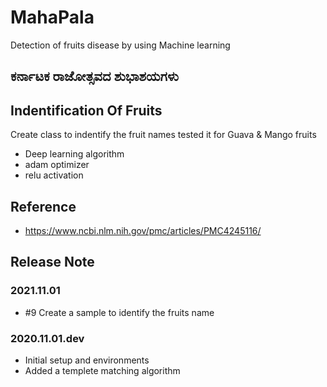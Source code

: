 # MahaPala
Detection of fruits disease by using Machine learning

## ಕರ್ನಾಟಕ ರಾಜೋತ್ಸವದ ಶುಭಾಶಯಗಳು


## Indentification Of Fruits

Create class to indentify the fruit names tested it for Guava & Mango fruits

* Deep learning algorithm 
* adam optimizer
* relu activation

## Reference

* https://www.ncbi.nlm.nih.gov/pmc/articles/PMC4245116/


  
## Release Note

### 2021.11.01
* #9 Create a sample to identify the fruits name

### 2020.11.01.dev
* Initial setup and environments
* Added a templete matching algorithm 
